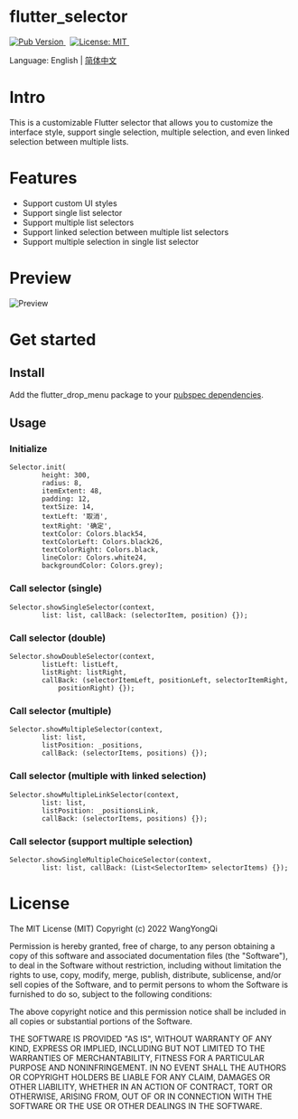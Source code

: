 # flutter_selector
<a href="https://pub.dev/packages/flutter_selector">
  <img src="https://img.shields.io/badge/Pub-v1.0.3-blue" alt="Pub Version"/>
</a> &nbsp
<a href="https://opensource.org/licenses/MIT">
  <img src="https://img.shields.io/badge/License-MIT-red" alt="License: MIT"/>
</a> &nbsp 
<a name="Wiqwj"></a>

Language: English | [简体中文](https://github.com/wyqlxf/flutter_selector/blob/master/README_ZH.md)

# Intro
This is a customizable Flutter selector that allows you to customize the interface style, support single selection, multiple selection, and even linked selection between multiple lists.
<a name="Aug4A"></a>
# Features

- Support custom UI styles
- Support single list selector
- Support multiple list selectors
- Support linked selection between multiple list selectors
- Support multiple selection in single list selector
<a name="LIviQ"></a>
# Preview
![Preview](https://github.com/wyqlxf/flutter_selector/blob/master/preview_images/selector.gif)

<a name="rGKbd"></a>
# Get started
<a name="Iywln"></a>
## Install
Add the flutter_drop_menu package to your [pubspec dependencies](https://pub.dev/packages/flutter_selector).
<a name="FF3he"></a>
## Usage
<a name="u5Vfp"></a>
### Initialize
```
Selector.init(
        height: 300,
        radius: 8,
        itemExtent: 48,
        padding: 12,
        textSize: 14,
        textLeft: '取消',
        textRight: '确定',
        textColor: Colors.black54,
        textColorLeft: Colors.black26,
        textColorRight: Colors.black,
        lineColor: Colors.white24,
        backgroundColor: Colors.grey);
```
<a name="XIhgL"></a>
### Call selector (single)
```
Selector.showSingleSelector(context,
        list: list, callBack: (selectorItem, position) {});
```
<a name="cCWAE"></a>
### Call selector (double)
```
Selector.showDoubleSelector(context,
        listLeft: listLeft,
        listRight: listRight,
        callBack: (selectorItemLeft, positionLeft, selectorItemRight,
            positionRight) {});
```
<a name="UKXLE"></a>
### Call selector (multiple)
```
Selector.showMultipleSelector(context,
        list: list,
        listPosition: _positions,
        callBack: (selectorItems, positions) {});
```
<a name="jGl7Q"></a>
### Call selector (multiple with linked selection)
```
Selector.showMultipleLinkSelector(context,
        list: list,
        listPosition: _positionsLink,
        callBack: (selectorItems, positions) {});
```
<a name="gTtt5"></a>
### Call selector (support multiple selection)
```
Selector.showSingleMultipleChoiceSelector(context,
        list: list, callBack: (List<SelectorItem> selectorItems) {});
```

# License
The MIT License (MIT) Copyright (c) 2022 WangYongQi

Permission is hereby granted, free of charge, to any person obtaining a copy
of this software and associated documentation files (the "Software"), to deal
in the Software without restriction, including without limitation the rights
to use, copy, modify, merge, publish, distribute, sublicense, and/or sell
copies of the Software, and to permit persons to whom the Software is
furnished to do so, subject to the following conditions:

The above copyright notice and this permission notice shall be included in all
copies or substantial portions of the Software.

THE SOFTWARE IS PROVIDED "AS IS", WITHOUT WARRANTY OF ANY KIND, EXPRESS OR
IMPLIED, INCLUDING BUT NOT LIMITED TO THE WARRANTIES OF MERCHANTABILITY,
FITNESS FOR A PARTICULAR PURPOSE AND NONINFRINGEMENT. IN NO EVENT SHALL THE
AUTHORS OR COPYRIGHT HOLDERS BE LIABLE FOR ANY CLAIM, DAMAGES OR OTHER
LIABILITY, WHETHER IN AN ACTION OF CONTRACT, TORT OR OTHERWISE, ARISING FROM,
OUT OF OR IN CONNECTION WITH THE SOFTWARE OR THE USE OR OTHER DEALINGS IN THE
SOFTWARE.